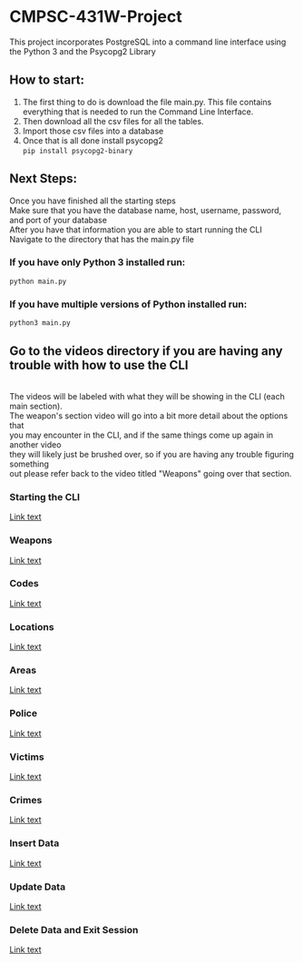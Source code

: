 # CMPSC-431W-Project
This project incorporates PostgreSQL into a command line interface using the Python 3 and the Psycopg2 Library

## How to start:
1. The first thing to do is download the file main.py. This file contains everything that is needed to run the Command Line Interface.
2. Then download all the csv files for all the tables.
3. Import those csv files into a database
4. Once that is all done install psycopg2 <br />
`pip install psycopg2-binary` <br />

## Next Steps:
Once you have finished all the starting steps<br />
Make sure that you have the database name, host, username, password, and port of your database<br />
After you have that information you are able to start running the CLI<br />
Navigate to the directory that has the main.py file<br />

### If you have only Python 3 installed run:
`python main.py` <br />
### If you have multiple versions of Python installed run:
`python3 main.py` <br />

## Go to the videos directory if you are having any trouble with how to use the CLI
<br />
The videos will be labeled with what they will be showing in the CLI (each main section). <br />
The weapon's section video will go into a bit more detail about the options that <br />
you may encounter in the CLI, and if the same things come up again in another video <br />
they will likely just be brushed over, so if you are having any trouble figuring something <br />
out please refer back to the video titled "Weapons" going over that section. <br />

### Starting the CLI
[Link text](https://youtu.be/9152AKPj0CY)
### Weapons
[Link text](https://youtu.be/cRgUdfdzNOY)
### Codes
[Link text](https://youtu.be/vSVUJprj33g)
### Locations
[Link text](https://youtu.be/hxVNbBb74Wc)
### Areas
[Link text](https://youtu.be/wyAy-z3QJl4)
### Police
[Link text](https://youtu.be/-EFPRuhReuI)
### Victims
[Link text](https://youtu.be/PwSsn8S6WNc)
### Crimes
[Link text](https://youtu.be/GmUCGnvDqrA)
### Insert Data
[Link text](https://youtu.be/rWT_z_MplD0)
### Update Data
[Link text](https://youtu.be/qBrEQzIkXC4)
### Delete Data and Exit Session
[Link text](https://youtu.be/Ps6c4ClZTao)

